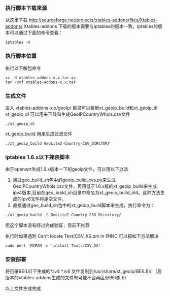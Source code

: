 ### 执行脚本下载来源
从这里下载 http://sourceforge.net/projects/xtables-addons/files/Xtables-addons/ Xtables-addons
下载的版本需要与iptables的版本一致，iptables的版本可以通过下面的命令查看：
```
iptables -V
```

### 执行脚本位置
执行以下解包命令
```shell
xz -d xtables-addons-x.x.tar.xz 
tar -xvf xtables-addons-x.x.tar
```

### 生成文件
进入 xtables-addons-x.x/geoip/ 目录可以看到xt_geoip_build和xt_geoip_dl
xt_geoip_dl 可以用来下载和生成GeoIPCountryWhois.csv文件
```
./xt_geoip_dl
```
xt_geoip_build 用来生成过滤文件
```
./xt_geoip_build GeoLite2-Country-CSV_DIRCTORY
```

### iptables 1.6.x以下兼容脚本
由于openwrt生成1.6.x版本一下的geoip文件，可以用以下办法
1. 通过geo_build_sh包中的geoip_build_cvs.py来生成GeoIPCountryWhois.csv文件，再用低于1.6.x版的xt_geoip_build来生成ipv4版本,目前在geo_build_sh目录中命名为xt_geoip_build_old，这种方法生成的ipv6文件将是空文件。
2. 直接通过geo_build_sh包中的xt_geoip_build脚本来生成，执行命令为：
```sh
./xt_geoip_build -S GeoLite2-Country-CSV-Directory/
```
但这个脚本没有经过完成验证，目前不推荐

执行时如果遇到 Can't locate Text/CSV_XS.pm in @INC 可以按如下方法解决
```
sudo perl -MCPAN -e 'install Text::CSV_XS'
```

### 安装部署
将目录BE(LE)下生成的*.iv4 *.iv6 文件复制到/usr/share/xt_geoip/BE(LE)/
（高版本的xtables-addons生成的文件有可能不会再区分BE和LE）

以上文件生成完成
